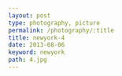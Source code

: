 ```yaml
---
layout: post
type: photography, picture
permalink: /photography/:title
title: newyork-4
date: 2013-08-06
keyword: newyork
path: 4.jpg
---
```



